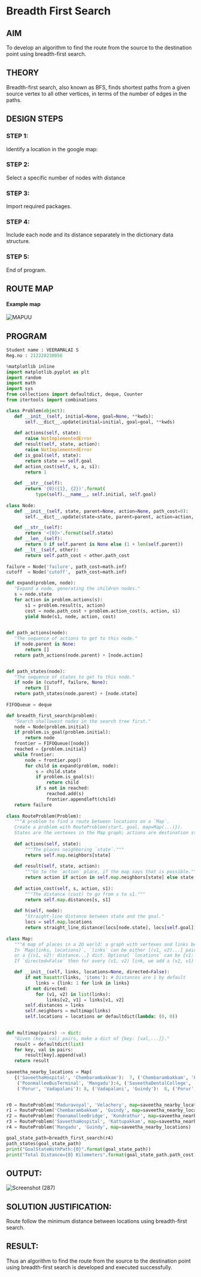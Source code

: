 # Breadth First Search
## AIM

To develop an algorithm to find the route from the source to the destination point using breadth-first search.

## THEORY
Breadth-first search, also known as BFS, finds shortest paths from a given source vertex to all other vertices, in terms of the number of edges in the paths.

## DESIGN STEPS

### STEP 1:
Identify a location in the google map:

### STEP 2:
Select a specific number of nodes with distance

### STEP 3:
Import required packages.

### STEP 4:
Include each node and its distance separately in the dictionary data structure.

### STEP 5:
End of program.


## ROUTE MAP
#### Example map
![MAPUU](https://user-images.githubusercontent.com/75234790/167475268-9f08ae9b-6490-4a99-81e7-b45dccc9fc59.png)


## PROGRAM
```python
Student name : VEERAMALAI S
Reg.no : 212220230056
 ```
 ```python
 %matplotlib inline
import matplotlib.pyplot as plt
import random
import math
import sys
from collections import defaultdict, deque, Counter
from itertools import combinations

class Problem(object):
    def __init__(self, initial=None, goal=None, **kwds): 
        self.__dict__.update(initial=initial, goal=goal, **kwds) 
        
    def actions(self, state):        
        raise NotImplementedError
    def result(self, state, action): 
        raise NotImplementedError
    def is_goal(self, state):        
        return state == self.goal
    def action_cost(self, s, a, s1): 
        return 1
    
    def __str__(self):
        return '{0}({1}, {2})'.format(
            type(self).__name__, self.initial, self.goal)
            
class Node:
    def __init__(self, state, parent=None, action=None, path_cost=0):
        self.__dict__.update(state=state, parent=parent, action=action, path_cost=path_cost)

    def __str__(self): 
        return '<{0}>'.format(self.state)
    def __len__(self): 
        return 0 if self.parent is None else (1 + len(self.parent))
    def __lt__(self, other): 
        return self.path_cost < other.path_cost
        
failure = Node('failure', path_cost=math.inf) 
cutoff  = Node('cutoff',  path_cost=math.inf)

def expand(problem, node):
    "Expand a node, generating the children nodes."
    s = node.state
    for action in problem.actions(s):
        s1 = problem.result(s, action)
        cost = node.path_cost + problem.action_cost(s, action, s1)
        yield Node(s1, node, action, cost)
        

def path_actions(node):
    "The sequence of actions to get to this node."
    if node.parent is None:
        return []  
    return path_actions(node.parent) + [node.action]


def path_states(node):
    "The sequence of states to get to this node."
    if node in (cutoff, failure, None): 
        return []
    return path_states(node.parent) + [node.state]
    
FIFOQueue = deque

def breadth_first_search(problem):
    "Search shallowest nodes in the search tree first."
    node = Node(problem.initial)
    if problem.is_goal(problem.initial):
        return node
    frontier = FIFOQueue([node])
    reached = {problem.initial}
    while frontier:
        node = frontier.pop()
        for child in expand(problem, node):
            s = child.state
            if problem.is_goal(s):
                return child
            if s not in reached:
                reached.add(s)
                frontier.appendleft(child)
    return failure
    
class RouteProblem(Problem):
    """A problem to find a route between locations on a `Map`.
    Create a problem with RouteProblem(start, goal, map=Map(...)}).
    States are the vertexes in the Map graph; actions are destination states."""
    
    def actions(self, state): 
        """The places neighboring `state`."""
        return self.map.neighbors[state]
    
    def result(self, state, action):
        """Go to the `action` place, if the map says that is possible."""
        return action if action in self.map.neighbors[state] else state
    
    def action_cost(self, s, action, s1):
        """The distance (cost) to go from s to s1."""
        return self.map.distances[s, s1]
    
    def h(self, node):
        "Straight-line distance between state and the goal."
        locs = self.map.locations
        return straight_line_distance(locs[node.state], locs[self.goal])
        
 class Map:
    """A map of places in a 2D world: a graph with vertexes and links between them. 
    In `Map(links, locations)`, `links` can be either [(v1, v2)...] pairs, 
    or a {(v1, v2): distance...} dict. Optional `locations` can be {v1: (x, y)} 
    If `directed=False` then for every (v1, v2) link, we add a (v2, v1) link."""

    def __init__(self, links, locations=None, directed=False):
        if not hasattr(links, 'items'): # Distances are 1 by default
            links = {link: 1 for link in links}
        if not directed:
            for (v1, v2) in list(links):
                links[v2, v1] = links[v1, v2]
        self.distances = links
        self.neighbors = multimap(links)
        self.locations = locations or defaultdict(lambda: (0, 0))

        
def multimap(pairs) -> dict:
    "Given (key, val) pairs, make a dict of {key: [val,...]}."
    result = defaultdict(list)
    for key, val in pairs:
        result[key].append(val)
    return result
    
saveetha_nearby_locations = Map(
    {('SaveethaHospital', 'Chembarambakkam'):  7, ('Chembarambakkam', 'PoonamalleeBridge'): 6, ('PoonamalleeBridge', 'PoonamalleeBusTerminus'): 1, ('PoonamalleeBridge', 'SaveethaDentalCollege'): 3, ('PoonamalleeBusTerminus', 'Kattupakkam'): 2,
     ('PoonmalleeBusTerminal', 'Mangadu'):4, ('SaveethaDentalCollege', 'Kattupakkam'): 2, ('SaveethaDentalCollege', 'Maduravoyal'):  5, ('Maduravoyal', 'Koyambedu'): 5, ('Koyambedu', 'Vadapalani'): 5, ('Kattupakkam', 'Porur'): 4, 
     ('Porur', 'Vadapalani'): 8, ('Vadapalani', 'Guindy'):  8, ('Porur', 'Guindy'): 10, ('Mangadu', 'Kundrathur'): 4, ('Kundrathur', 'Porur'): 9, ('Kundrathur', 'Tiruneermalai'): 7, ('Kundrathur', 'Pammal'): 6, ('Pammal', 'Porur'): 10, ('Pammal', 'Guindy'): 14, ('Pammal', 'Airport'): 6, ('Tiruneermalai', 'Balaji college'): 2, ('Balaji college', 'Chrompet'): 2, ('Guindy', 'Velachery'): 4, ('Chrompet', 'Velachery'): 12})


r0 = RouteProblem('Maduravoyal', 'Velachery', map=saveetha_nearby_locations)
r1 = RouteProblem('Chembarambakkam', 'Guindy', map=saveetha_nearby_locations)
r2 = RouteProblem('PoonamalleeBridge', 'Kundrathur', map=saveetha_nearby_locations)
r3 = RouteProblem('SaveethaHospital', 'Kattupakkam', map=saveetha_nearby_locations)
r4 = RouteProblem('Mangadu', 'Guindy', map=saveetha_nearby_locations)

goal_state_path=breadth_first_search(r4)
path_states(goal_state_path) 
print("GoalStateWithPath:{0}".format(goal_state_path))
print("Total Distance={0} Kilometers".format(goal_state_path.path_cost))

```

## OUTPUT:
![Screenshot (287)](https://user-images.githubusercontent.com/75236145/166117191-25038c57-7d49-4635-bbed-967d80def7cf.png)


## SOLUTION JUSTIFICATION:
Route follow the minimum distance between locations using breadth-first search.

## RESULT:
Thus an algorithm to find the route from the source to the destination point using breadth-first search is developed and executed successfully.
